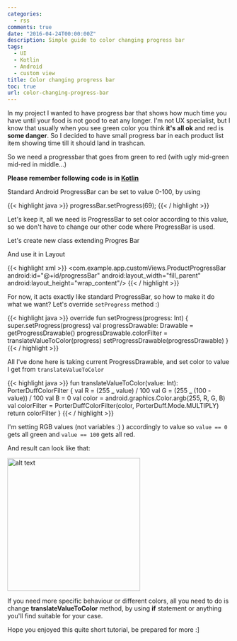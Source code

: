 ```yaml
---
categories:
  - rss
comments: true
date: "2016-04-24T00:00:00Z"
description: Simple guide to color changing progress bar
tags:
  - UI
  - Kotlin
  - Android
  - custom view
title: Color changing progress bar
toc: true
url: color-changing-progress-bar
---
```


In my project I wanted to have progress bar that shows how much time you have until
your food is not good to eat any longer. I'm not UX specialist, but I know that
usually when you see green color you think **it's all ok** and red is **some danger**.
So I decided to have small progress bar in each product list item
showing time till it should land in trashcan.

So we need a progressbar that goes from green to red (with ugly mid-green mid-red in middle...)

**Please remember following code is in [Kotlin][kotlin]**

Standard Android ProgressBar can be set to value 0-100, by using

{{< highlight java >}}
progressBar.setProgress(69);
{{< / highlight >}}

Let's keep it, all we need is ProgressBar to set color according to this value, so we don't
have to change our other code where ProgressBar is used.

Let's create new class extending Progres Bar

<script src="https://gist.github.com/asvid/ddcb0907c5fea68639b57b38ca03dabe.js"></script>

And use it in Layout

{{< highlight xml >}}
<com.example.app.customViews.ProductProgressBar
android:id="@+id/progressBar"
android:layout_width="fill_parent"
android:layout_height="wrap_content"/>
{{< / highlight >}}

For now, it acts exactly like standard ProgressBar, so how to make it do what we want?
Let's override `setProgress` method :)

{{< highlight java >}}
override fun setProgress(progress: Int) {
super.setProgress(progress)
val progressDrawable: Drawable = getProgressDrawable()
progressDrawable.colorFilter = translateValueToColor(progress)
setProgressDrawable(progressDrawable)
}
{{< / highlight >}}

All I've done here is taking current ProgressDrawable, and set color to value I get from `translateValueToColor`

{{< highlight java >}}
fun translateValueToColor(value: Int): PorterDuffColorFilter {
val R = (255 _ value) / 100
val G = (255 _ (100 - value)) / 100
val B = 0
val color = android.graphics.Color.argb(255, R, G, B)
val colorFilter = PorterDuffColorFilter(color, PorterDuff.Mode.MULTIPLY)
return colorFilter
}
{{< / highlight >}}

I'm setting RGB values (not variables :) ) accordingly to value so `value == 0` gets all green and `value == 100` gets all red.

And result can look like that:

<img src="/assets/Screenshot_20160424-001620.png" alt="alt text" width="300px"/>

If you need more specific behaviour or different colors, all you need to do is change **translateValueToColor** method, by using **if** statement or anything you'll find suitable for your case.

Hope you enjoyed this quite short tutorial, be prepared for more :]

[kotlin]: https://kotlinlang.org/
